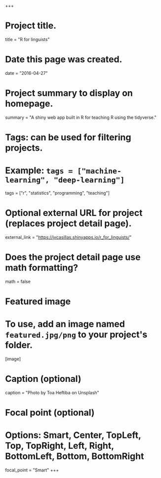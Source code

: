 +++
# Project title.
title = "R for linguists"

# Date this page was created.
date = "2016-04-27"

# Project summary to display on homepage.
summary = "A shiny web app built in R for teaching R using the tidyverse."

# Tags: can be used for filtering projects.
# Example: `tags = ["machine-learning", "deep-learning"]`
tags = ["r", "statistics", "programming", "teaching"]

# Optional external URL for project (replaces project detail page).
external_link = "https://jvcasillas.shinyapps.io/r_for_linguists/"

# Does the project detail page use math formatting?
math = false

# Featured image
# To use, add an image named `featured.jpg/png` to your project's folder. 
[image]
  # Caption (optional)
  caption = "Photo by Toa Heftiba on Unsplash"

  # Focal point (optional)
  # Options: Smart, Center, TopLeft, Top, TopRight, Left, Right, BottomLeft, Bottom, BottomRight
  focal_point = "Smart"
+++


